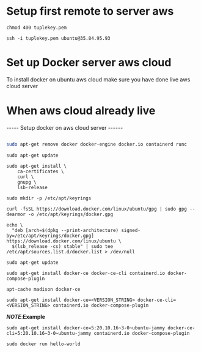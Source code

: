 # Setup first remote to server aws

```
chmod 400 tuplekey.pem
```

```
ssh -i tuplekey.pem ubuntu@35.84.95.93
```



# Set up Docker server aws cloud

To install docker on ubuntu aws cloud make sure you have done live aws cloud server

# When aws cloud already live

----- Setup docker on aws cloud server ------
```bash

sudo apt-get remove docker docker-engine docker.io containerd runc
```
```
sudo apt-get update
```
```
sudo apt-get install \
    ca-certificates \
    curl \
    gnupg \
    lsb-release
```
```
sudo mkdir -p /etc/apt/keyrings
```
```
curl -fsSL https://download.docker.com/linux/ubuntu/gpg | sudo gpg --dearmor -o /etc/apt/keyrings/docker.gpg
```
```
echo \
  "deb [arch=$(dpkg --print-architecture) signed-by=/etc/apt/keyrings/docker.gpg] https://download.docker.com/linux/ubuntu \
  $(lsb_release -cs) stable" | sudo tee /etc/apt/sources.list.d/docker.list > /dev/null
```
```
sudo apt-get update
```
```
sudo apt-get install docker-ce docker-ce-cli containerd.io docker-compose-plugin
```
```
apt-cache madison docker-ce
```
```
sudo apt-get install docker-ce=<VERSION_STRING> docker-ce-cli=<VERSION_STRING> containerd.io docker-compose-plugin
```

***NOTE***:**Example**

```
sudo apt-get install docker-ce=5:20.10.16~3-0~ubuntu-jammy docker-ce-cli=5:20.10.16~3-0~ubuntu-jammy containerd.io docker-compose-plugin
```
```
sudo docker run hello-world
```




